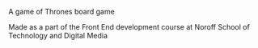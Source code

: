 A game of Thrones board game 

Made as a part of the Front End development course at Noroff School of Technology and Digital Media
